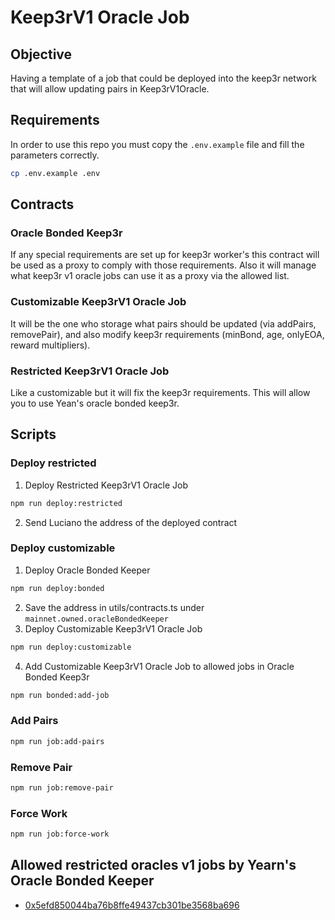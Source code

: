 # Keep3rV1 Oracle Job

## Objective

Having a template of a job that could be deployed into the keep3r network that will allow updating pairs in Keep3rV1Oracle.

## Requirements

In order to use this repo you must copy the `.env.example` file and fill the parameters correctly.

```bash
cp .env.example .env
```

## Contracts

### Oracle Bonded Keep3r

If any special requirements are set up for keep3r worker's this contract will be used as a proxy to comply with those requirements. Also it will manage what keep3r v1 oracle jobs can use it as a proxy via the allowed list. &nbsp;

### Customizable Keep3rV1 Oracle Job

It will be the one who storage what pairs should be updated (via addPairs, removePair), and also modify keep3r requirements (minBond, age, onlyEOA, reward multipliers).

### Restricted Keep3rV1 Oracle Job

Like a customizable but it will fix the keep3r requirements. This will allow you to use Yean's oracle bonded keep3r.

## Scripts

### Deploy restricted

1. Deploy Restricted Keep3rV1 Oracle Job

```bash
npm run deploy:restricted
```

2. Send Luciano the address of the deployed contract

### Deploy customizable

1. Deploy Oracle Bonded Keeper

```bash
npm run deploy:bonded
```

2. Save the address in utils/contracts.ts under `mainnet.owned.oracleBondedKeeper`
3. Deploy Customizable Keep3rV1 Oracle Job

```bash
npm run deploy:customizable
```

4. Add Customizable Keep3rV1 Oracle Job to allowed jobs in Oracle Bonded Keep3r

```bash
npm run bonded:add-job
```

### Add Pairs

```bash
npm run job:add-pairs
```

### Remove Pair

```bash
npm run job:remove-pair
```

### Force Work

```bash
npm run job:force-work
```

## Allowed restricted oracles v1 jobs by Yearn's Oracle Bonded Keeper

- [0x5efd850044ba76b8ffe49437cb301be3568ba696](https://etherscan.io/address/0x5efd850044ba76b8ffe49437cb301be3568ba696)
